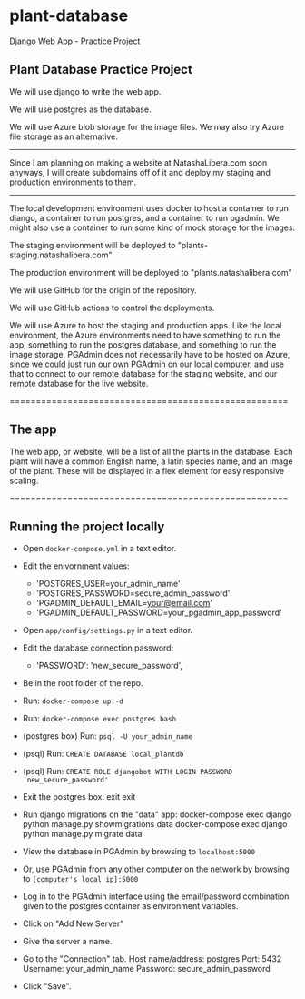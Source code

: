# plant-database
Django Web App - Practice Project


Plant Database Practice Project
-------------------------------

We will use django to write the web app.

We will use postgres as the database.

We will use Azure blob storage for the image files.
We may also try Azure file storage as an alternative.

-----------------------------------------------------

Since I am planning on making a website at NatashaLibera.com
soon anyways, I will create subdomains off of it and deploy my
staging and production environments to them.

-----------------------------------------------------

The local development environment uses docker to host
a container to run django, a container to run postgres,
and a container to run pgadmin. We might also use a
container to run some kind of mock storage for the images.

The staging environment will be deployed to "plants-staging.natashalibera.com"

The production environment will be deployed to "plants.natashalibera.com"

We will use GitHub for the origin of the repository.

We will use GitHub actions to control the deployments.

We will use Azure to host the staging and production apps.
Like the local environment, the Azure environments need to have
something to run the app, something to run the postgres database,
and something to run the image storage. PGAdmin does not necessarily have
to be hosted on Azure, since we could just run our own PGAdmin on our
local computer, and use that to connect to our remote database for the staging
website, and our remote database for the live website.

=====================================================

The app
-------

The web app, or website, will be a list of all the
plants in the database. Each plant will have a
common English name, a latin species name, and an
image of the plant. These will be displayed in a
flex element for easy responsive scaling.

=====================================================

Running the project locally
---------------------------
* Open `docker-compose.yml` in a text editor.
* Edit the enivornment values:
  - 'POSTGRES_USER=your_admin_name'
  - 'POSTGRES_PASSWORD=secure_admin_password'
  - 'PGADMIN_DEFAULT_EMAIL=your@email.com'
  - 'PGADMIN_DEFAULT_PASSWORD=your_pgadmin_app_password'

* Open `app/config/settings.py` in a text editor.
* Edit the database connection password:
  - 'PASSWORD': 'new_secure_password',

* Be in the root folder of the repo.
* Run: `docker-compose up -d`
* Run: `docker-compose exec postgres bash`
* (postgres box) Run: `psql -U your_admin_name`
* (psql) Run: `CREATE DATABASE local_plantdb`
* (psql) Run: `CREATE ROLE djangobot WITH LOGIN PASSWORD 'new_secure_password'`
* Exit the postgres box:
            exit
            exit

* Run django migrations on the "data" app:
            docker-compose exec django python manage.py showmigrations data
            docker-compose exec django python manage.py migrate data

* View the database in PGAdmin by browsing to `localhost:5000`
* Or, use PGAdmin from any other computer on the network by browsing to
  `[computer's local ip]:5000`
* Log in to the PGAdmin interface using the email/password combination
  given to the postgres container as environment variables.
* Click on "Add New Server"
* Give the server a name.
* Go to the "Connection" tab.
            Host name/address: postgres
            Port: 5432
            Username: your_admin_name
            Password: secure_admin_password
* Click "Save".